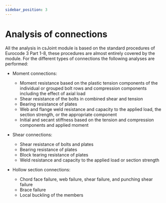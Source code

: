 ```yaml
---
sidebar_position: 3
---
```

# Analysis of connections

All the analysis in csJoint module is based on the standard procedures of Eurocode 3 Part 1-8, these procedures are almost entirely covered by the module. For the different types of connections the following analyses are performed:

<!-- /wp:paragraph -->

<!-- wp:list {"className":"is-style-arrow"} -->

- Moment connections:

  - Moment resistance based on the plastic tension components of the individual or grouped bolt rows and compression components including the effect of axial load
  - Shear resistance of the bolts in combined shear and tension
  - Bearing resistance of plates
  - Web and flange weld resistance and capacity to the applied load, the section strength, or the appropriate component
  - Initial and secant stiffness based on the tension and compression components and applied moment

- Shear connections:

  - Shear resistance of bolts and plates
  - Bearing resistance of plates
  - Block tearing resistance of plates
  - Weld resistance and capacity to the applied load or section strength

- Hollow section connections:

  - Chord face failure, web failure, shear failure, and punching shear failure
  - Brace failure
  - Local buckling of the members

<!-- /wp:list -->
